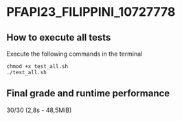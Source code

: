 # PFAPI23_FILIPPINI_10727778

## How to execute all tests
Execute the following commands in the terminal
 ```
 chmod +x test_all.sh
 ./test_all.sh
 ```
 
## Final grade and runtime performance
30/30 (2,8s - 48,5MiB)
